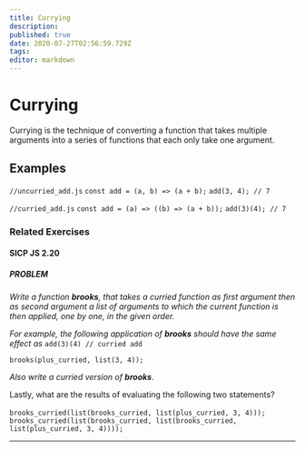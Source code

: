 ```yaml
---
title: Currying
description: 
published: true
date: 2020-07-27T02:56:59.729Z
tags: 
editor: markdown
---
```


# Currying

Currying is the technique of converting a function that takes multiple arguments into a series of functions that each only take one argument. 

## Examples

`//uncurried_add.js`
`const add = (a, b) => (a + b);`
`add(3, 4); // 7`

`//curried_add.js`
`const add = (a) => ((b) => (a + b));`
`add(3)(4); // 7 `



### Related Exercises
#### SICP JS 2.20
##### PROBLEM
*Write a function **brooks**, that takes a curried function as first argument then as second argument a list of arguments to which the current function is then applied, one by one, in the given order.*

*For example, the following application of **brooks** should have the same effect as* `add(3)(4) // curried add`

`brooks(plus_curried, list(3, 4));`

*Also write a curried version of **brooks***.

Lastly, what are the results of evaluating the following two statements?

`brooks_curried(list(brooks_curried,
                    list(plus_curried, 3, 4)));`
`
brooks_curried(list(brooks_curried,
                    list(brooks_curried, 
                         list(plus_curried, 3, 4))));`
                         
              
---
